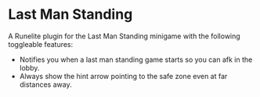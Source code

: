 # Last Man Standing
A Runelite plugin for the Last Man Standing minigame with the following toggleable features:
- Notifies you when a last man standing game starts so you can afk in the lobby.
- Always show the hint arrow pointing to the safe zone even at far distances away.
